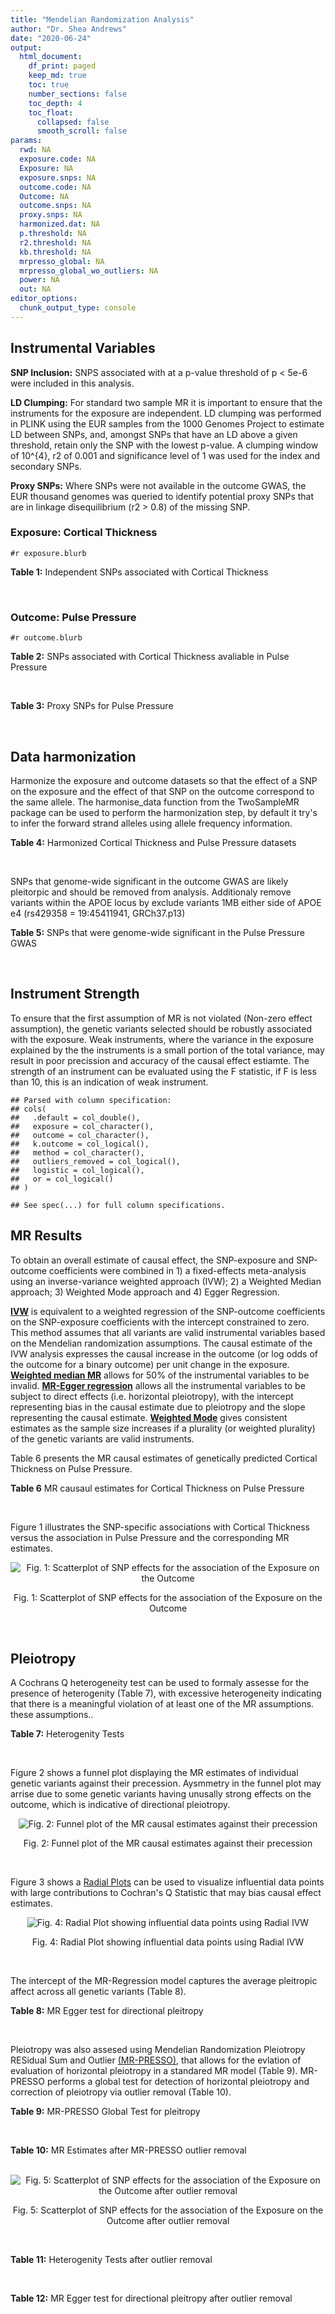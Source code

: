 ```yaml
---
title: "Mendelian Randomization Analysis"
author: "Dr. Shea Andrews"
date: "2020-06-24"
output:
  html_document:
    df_print: paged
    keep_md: true
    toc: true
    number_sections: false
    toc_depth: 4
    toc_float:
      collapsed: false
      smooth_scroll: false
params:
  rwd: NA
  exposure.code: NA
  Exposure: NA
  exposure.snps: NA
  outcome.code: NA
  Outcome: NA
  outcome.snps: NA
  proxy.snps: NA
  harmonized.dat: NA
  p.threshold: NA
  r2.threshold: NA
  kb.threshold: NA
  mrpresso_global: NA
  mrpresso_global_wo_outliers: NA
  power: NA
  out: NA
editor_options:
  chunk_output_type: console
---
```







## Instrumental Variables
**SNP Inclusion:** SNPS associated with at a p-value threshold of p < 5e-6 were included in this analysis.
<br>

**LD Clumping:** For standard two sample MR it is important to ensure that the instruments for the exposure are independent. LD clumping was performed in PLINK using the EUR samples from the 1000 Genomes Project to estimate LD between SNPs, and, amongst SNPs that have an LD above a given threshold, retain only the SNP with the lowest p-value. A clumping window of 10^{4}, r2 of 0.001 and significance level of 1 was used for the index and secondary SNPs.
<br>

**Proxy SNPs:** Where SNPs were not available in the outcome GWAS, the EUR thousand genomes was queried to identify potential proxy SNPs that are in linkage disequilibrium (r2 > 0.8) of the missing SNP.
<br>

### Exposure: Cortical Thickness
`#r exposure.blurb`
<br>

**Table 1:** Independent SNPs associated with Cortical Thickness
<div data-pagedtable="false">
  <script data-pagedtable-source type="application/json">
{"columns":[{"label":["SNP"],"name":[1],"type":["chr"],"align":["left"]},{"label":["CHROM"],"name":[2],"type":["dbl"],"align":["right"]},{"label":["POS"],"name":[3],"type":["dbl"],"align":["right"]},{"label":["REF"],"name":[4],"type":["chr"],"align":["left"]},{"label":["ALT"],"name":[5],"type":["chr"],"align":["left"]},{"label":["AF"],"name":[6],"type":["dbl"],"align":["right"]},{"label":["BETA"],"name":[7],"type":["dbl"],"align":["right"]},{"label":["SE"],"name":[8],"type":["dbl"],"align":["right"]},{"label":["Z"],"name":[9],"type":["dbl"],"align":["right"]},{"label":["P"],"name":[10],"type":["dbl"],"align":["right"]},{"label":["N"],"name":[11],"type":["dbl"],"align":["right"]},{"label":["TRAIT"],"name":[12],"type":["chr"],"align":["left"]}],"data":[{"1":"rs1180331","2":"1","3":"40012184","4":"G","5":"A","6":"0.4610","7":"0.0039","8":"0.0008","9":"4.875000","10":"5.299e-07","11":"32872","12":"Cortical_Thickness"},{"1":"rs556204","2":"1","3":"57595583","4":"G","5":"C","6":"0.1594","7":"-0.0050","8":"0.0010","9":"-5.000000","10":"1.417e-06","11":"32441","12":"Cortical_Thickness"},{"1":"rs2002058","2":"1","3":"58561329","4":"C","5":"T","6":"0.1892","7":"0.0046","8":"0.0010","9":"4.600000","10":"1.289e-06","11":"33089","12":"Cortical_Thickness"},{"1":"rs7549825","2":"1","3":"98554409","4":"A","5":"G","6":"0.3084","7":"0.0040","8":"0.0008","9":"5.000000","10":"2.503e-06","11":"32872","12":"Cortical_Thickness"},{"1":"rs7531555","2":"1","3":"196929310","4":"C","5":"T","6":"0.2386","7":"0.0047","8":"0.0009","9":"5.222222","10":"7.662e-08","11":"32639","12":"Cortical_Thickness"},{"1":"rs6738528","2":"2","3":"27149258","4":"T","5":"A","6":"0.3984","7":"0.0045","8":"0.0008","9":"5.625000","10":"7.324e-09","11":"32872","12":"Cortical_Thickness"},{"1":"rs3770776","2":"2","3":"37150793","4":"A","5":"G","6":"0.4299","7":"0.0039","8":"0.0008","9":"4.875000","10":"3.170e-07","11":"32872","12":"Cortical_Thickness"},{"1":"rs11692435","2":"2","3":"98275354","4":"G","5":"A","6":"0.0910","7":"-0.0091","8":"0.0015","9":"-6.066667","10":"3.179e-10","11":"29128","12":"Cortical_Thickness"},{"1":"rs533577","2":"3","3":"39489651","4":"C","5":"T","6":"0.4935","7":"-0.0050","8":"0.0008","9":"-6.250000","10":"8.426e-11","11":"32872","12":"Cortical_Thickness"},{"1":"rs11708974","2":"3","3":"64395184","4":"C","5":"T","6":"0.4778","7":"0.0035","8":"0.0008","9":"4.375000","10":"4.070e-06","11":"32872","12":"Cortical_Thickness"},{"1":"rs2636563","2":"3","3":"183939044","4":"G","5":"C","6":"0.2416","7":"0.0044","8":"0.0009","9":"4.888889","10":"2.299e-06","11":"31046","12":"Cortical_Thickness"},{"1":"rs10016059","2":"4","3":"2405007","4":"T","5":"C","6":"0.3379","7":"0.0038","8":"0.0008","9":"4.750000","10":"4.994e-06","11":"32441","12":"Cortical_Thickness"},{"1":"rs7657284","2":"4","3":"39688694","4":"A","5":"C","6":"0.2465","7":"0.0044","8":"0.0009","9":"4.888890","10":"2.680e-07","11":"32872","12":"Cortical_Thickness"},{"1":"rs7683042","2":"4","3":"46999235","4":"A","5":"G","6":"0.4028","7":"-0.0036","8":"0.0008","9":"-4.500000","10":"3.852e-06","11":"32872","12":"Cortical_Thickness"},{"1":"rs13107325","2":"4","3":"103188709","4":"C","5":"T","6":"0.0707","7":"-0.0076","8":"0.0015","9":"-5.066667","10":"5.054e-07","11":"32872","12":"Cortical_Thickness"},{"1":"rs35021943","2":"4","3":"121643239","4":"A","5":"C","6":"0.2422","7":"0.0051","8":"0.0009","9":"5.666670","10":"2.979e-09","11":"32872","12":"Cortical_Thickness"},{"1":"rs40565","2":"5","3":"55828636","4":"C","5":"T","6":"0.8108","7":"0.0048","8":"0.0010","9":"4.800000","10":"5.911e-07","11":"32249","12":"Cortical_Thickness"},{"1":"rs2744449","2":"6","3":"52951185","4":"G","5":"C","6":"0.9107","7":"0.0059","8":"0.0013","9":"4.538462","10":"4.452e-06","11":"33281","12":"Cortical_Thickness"},{"1":"rs194833","2":"7","3":"103761274","4":"G","5":"T","6":"0.4771","7":"-0.0035","8":"0.0008","9":"-4.375000","10":"3.614e-06","11":"32486","12":"Cortical_Thickness"},{"1":"rs6961970","2":"7","3":"113901132","4":"C","5":"A","6":"0.2334","7":"0.0041","8":"0.0009","9":"4.555556","10":"2.411e-06","11":"32872","12":"Cortical_Thickness"},{"1":"rs724265","2":"8","3":"8219182","4":"G","5":"A","6":"0.6272","7":"0.0041","8":"0.0008","9":"5.125000","10":"1.012e-07","11":"32872","12":"Cortical_Thickness"},{"1":"rs3200031","2":"8","3":"26227484","4":"C","5":"T","6":"0.0773","7":"0.0071","8":"0.0014","9":"5.071429","10":"5.526e-07","11":"32872","12":"Cortical_Thickness"},{"1":"rs7824177","2":"8","3":"110585288","4":"A","5":"G","6":"0.1616","7":"-0.0059","8":"0.0010","9":"-5.900000","10":"8.922e-09","11":"32872","12":"Cortical_Thickness"},{"1":"rs12543282","2":"8","3":"144627241","4":"C","5":"T","6":"0.2395","7":"0.0043","8":"0.0009","9":"4.777778","10":"4.087e-06","11":"32764","12":"Cortical_Thickness"},{"1":"rs35025323","2":"10","3":"97089991","4":"T","5":"C","6":"0.1210","7":"-0.0054","8":"0.0011","9":"-4.909090","10":"1.762e-06","11":"32872","12":"Cortical_Thickness"},{"1":"rs4296031","2":"11","3":"42540012","4":"G","5":"A","6":"0.8037","7":"-0.0044","8":"0.0010","9":"-4.400000","10":"3.779e-06","11":"32486","12":"Cortical_Thickness"},{"1":"rs7957460","2":"12","3":"32945835","4":"G","5":"A","6":"0.6732","7":"-0.0037","8":"0.0008","9":"-4.625000","10":"2.960e-06","11":"32512","12":"Cortical_Thickness"},{"1":"rs12815451","2":"12","3":"51738706","4":"T","5":"C","6":"0.1519","7":"0.0070","8":"0.0015","9":"4.666670","10":"3.201e-06","11":"20004","12":"Cortical_Thickness"},{"1":"rs1558801","2":"12","3":"109036359","4":"A","5":"C","6":"0.3852","7":"-0.0041","8":"0.0009","9":"-4.555560","10":"2.204e-06","11":"30860","12":"Cortical_Thickness"},{"1":"rs4772440","2":"13","3":"102712476","4":"C","5":"T","6":"0.4224","7":"-0.0036","8":"0.0008","9":"-4.500000","10":"3.102e-06","11":"32872","12":"Cortical_Thickness"},{"1":"rs1742401","2":"16","3":"1971601","4":"G","5":"A","6":"0.3809","7":"-0.0038","8":"0.0008","9":"-4.750000","10":"7.050e-07","11":"32764","12":"Cortical_Thickness"},{"1":"rs734957","2":"17","3":"2612584","4":"G","5":"A","6":"0.2235","7":"0.0066","8":"0.0012","9":"5.500000","10":"6.126e-08","11":"22106","12":"Cortical_Thickness"},{"1":"rs11656696","2":"17","3":"10033679","4":"C","5":"A","6":"0.4288","7":"0.0040","8":"0.0008","9":"5.000000","10":"2.117e-07","11":"32512","12":"Cortical_Thickness"},{"1":"rs7215205","2":"17","3":"29818258","4":"T","5":"C","6":"0.6326","7":"-0.0036","8":"0.0008","9":"-4.500000","10":"3.115e-06","11":"32680","12":"Cortical_Thickness"},{"1":"rs2316766","2":"17","3":"43919068","4":"G","5":"T","6":"0.2098","7":"0.0069","8":"0.0011","9":"6.272727","10":"2.903e-10","11":"26063","12":"Cortical_Thickness"},{"1":"rs117826338","2":"19","3":"5904353","4":"C","5":"T","6":"0.1353","7":"0.0062","8":"0.0012","9":"5.166667","10":"9.902e-08","11":"30012","12":"Cortical_Thickness"},{"1":"rs3816046","2":"19","3":"46118127","4":"C","5":"T","6":"0.3206","7":"-0.0041","8":"0.0008","9":"-5.125000","10":"8.464e-07","11":"30344","12":"Cortical_Thickness"},{"1":"rs5994871","2":"22","3":"22091244","4":"C","5":"T","6":"0.7171","7":"0.0042","8":"0.0009","9":"4.666667","10":"8.821e-07","11":"32872","12":"Cortical_Thickness"},{"1":"rs5756894","2":"22","3":"38450136","4":"C","5":"A","6":"0.6043","7":"0.0035","8":"0.0008","9":"4.375000","10":"4.741e-06","11":"32872","12":"Cortical_Thickness"}],"options":{"columns":{"min":{},"max":[10]},"rows":{"min":[10],"max":[10]},"pages":{}}}
  </script>
</div>
<br>

### Outcome: Pulse Pressure
`#r outcome.blurb`
<br>

**Table 2:** SNPs associated with Cortical Thickness avaliable in Pulse Pressure
<div data-pagedtable="false">
  <script data-pagedtable-source type="application/json">
{"columns":[{"label":["SNP"],"name":[1],"type":["chr"],"align":["left"]},{"label":["CHROM"],"name":[2],"type":["dbl"],"align":["right"]},{"label":["POS"],"name":[3],"type":["dbl"],"align":["right"]},{"label":["REF"],"name":[4],"type":["chr"],"align":["left"]},{"label":["ALT"],"name":[5],"type":["chr"],"align":["left"]},{"label":["AF"],"name":[6],"type":["dbl"],"align":["right"]},{"label":["BETA"],"name":[7],"type":["dbl"],"align":["right"]},{"label":["SE"],"name":[8],"type":["dbl"],"align":["right"]},{"label":["Z"],"name":[9],"type":["dbl"],"align":["right"]},{"label":["P"],"name":[10],"type":["dbl"],"align":["right"]},{"label":["N"],"name":[11],"type":["dbl"],"align":["right"]},{"label":["TRAIT"],"name":[12],"type":["chr"],"align":["left"]}],"data":[{"1":"rs1180331","2":"1","3":"40012184","4":"G","5":"A","6":"0.4579","7":"-0.0540","8":"0.0206","9":"-2.62135922","10":"8.639e-03","11":"738170","12":"Pulse_Pressure"},{"1":"rs556204","2":"1","3":"57595583","4":"G","5":"C","6":"0.1585","7":"0.0185","8":"0.0285","9":"0.64912281","10":"5.148e-01","11":"734292","12":"Pulse_Pressure"},{"1":"rs2002058","2":"1","3":"58561329","4":"C","5":"T","6":"0.1901","7":"-0.0132","8":"0.0262","9":"-0.50381679","10":"6.144e-01","11":"738169","12":"Pulse_Pressure"},{"1":"rs7549825","2":"1","3":"98554409","4":"A","5":"G","6":"0.3059","7":"0.0255","8":"0.0224","9":"1.13839000","10":"2.542e-01","11":"737164","12":"Pulse_Pressure"},{"1":"rs7531555","2":"1","3":"196929310","4":"C","5":"T","6":"0.2354","7":"0.1034","8":"0.0242","9":"4.27272727","10":"1.884e-05","11":"738169","12":"Pulse_Pressure"},{"1":"rs6738528","2":"2","3":"27149258","4":"T","5":"A","6":"0.3920","7":"-0.0204","8":"0.0209","9":"-0.97607656","10":"3.293e-01","11":"738169","12":"Pulse_Pressure"},{"1":"rs3770776","2":"2","3":"37150793","4":"A","5":"G","6":"0.4253","7":"0.0102","8":"0.0208","9":"0.49038500","10":"6.243e-01","11":"738170","12":"Pulse_Pressure"},{"1":"rs11692435","2":"2","3":"98275354","4":"G","5":"A","6":"0.0967","7":"-0.0144","8":"0.0373","9":"-0.38605898","10":"6.997e-01","11":"729384","12":"Pulse_Pressure"},{"1":"rs533577","2":"3","3":"39489651","4":"C","5":"T","6":"0.4959","7":"-0.0072","8":"0.0205","9":"-0.35121951","10":"7.243e-01","11":"729908","12":"Pulse_Pressure"},{"1":"rs11708974","2":"3","3":"64395184","4":"C","5":"T","6":"0.4721","7":"-0.0210","8":"0.0216","9":"-0.97222222","10":"3.310e-01","11":"727331","12":"Pulse_Pressure"},{"1":"rs2636563","2":"3","3":"183939044","4":"G","5":"C","6":"0.2398","7":"0.0652","8":"0.0241","9":"2.70539419","10":"6.782e-03","11":"738169","12":"Pulse_Pressure"},{"1":"rs10016059","2":"4","3":"2405007","4":"T","5":"C","6":"0.3411","7":"-0.0483","8":"0.0220","9":"-2.19545000","10":"2.802e-02","11":"737056","12":"Pulse_Pressure"},{"1":"rs7657284","2":"4","3":"39688694","4":"A","5":"C","6":"0.2522","7":"0.0006","8":"0.0237","9":"0.02531650","10":"9.803e-01","11":"735151","12":"Pulse_Pressure"},{"1":"rs7683042","2":"4","3":"46999235","4":"A","5":"G","6":"0.4015","7":"-0.0160","8":"0.0211","9":"-0.75829400","10":"4.487e-01","11":"729908","12":"Pulse_Pressure"},{"1":"rs13107325","2":"4","3":"103188709","4":"C","5":"T","6":"0.0740","7":"-0.2527","8":"0.0401","9":"-6.30174564","10":"2.914e-10","11":"735152","12":"Pulse_Pressure"},{"1":"rs35021943","2":"4","3":"121643239","4":"A","5":"C","6":"0.2477","7":"0.0269","8":"0.0239","9":"1.12552000","10":"2.610e-01","11":"735152","12":"Pulse_Pressure"},{"1":"rs40565","2":"5","3":"55828636","4":"C","5":"T","6":"0.8149","7":"0.0973","8":"0.0265","9":"3.67169811","10":"2.401e-04","11":"737055","12":"Pulse_Pressure"},{"1":"rs2744449","2":"6","3":"52951185","4":"G","5":"C","6":"0.9054","7":"-0.0720","8":"0.0351","9":"-2.05128205","10":"4.002e-02","11":"738167","12":"Pulse_Pressure"},{"1":"rs194833","2":"NA","3":"NA","4":"NA","5":"NA","6":"NA","7":"NA","8":"NA","9":"NA","10":"NA","11":"NA","12":"NA"},{"1":"rs6961970","2":"7","3":"113901132","4":"C","5":"A","6":"0.2389","7":"-0.0019","8":"0.0241","9":"-0.07883817","10":"9.366e-01","11":"737055","12":"Pulse_Pressure"},{"1":"rs724265","2":"8","3":"8219182","4":"G","5":"A","6":"0.6284","7":"0.1036","8":"0.0214","9":"4.84112150","10":"1.271e-06","11":"737165","12":"Pulse_Pressure"},{"1":"rs3200031","2":"8","3":"26227484","4":"C","5":"T","6":"0.0760","7":"0.0070","8":"0.0390","9":"0.17948718","10":"8.567e-01","11":"738167","12":"Pulse_Pressure"},{"1":"rs7824177","2":"8","3":"110585288","4":"A","5":"G","6":"0.1595","7":"-0.0746","8":"0.0282","9":"-2.64539000","10":"8.126e-03","11":"729908","12":"Pulse_Pressure"},{"1":"rs12543282","2":"8","3":"144627241","4":"C","5":"T","6":"0.2359","7":"-0.0307","8":"0.0245","9":"-1.25306122","10":"2.112e-01","11":"735050","12":"Pulse_Pressure"},{"1":"rs35025323","2":"10","3":"97089991","4":"T","5":"C","6":"0.1202","7":"-0.0110","8":"0.0316","9":"-0.34810100","10":"7.292e-01","11":"738167","12":"Pulse_Pressure"},{"1":"rs4296031","2":"NA","3":"NA","4":"NA","5":"NA","6":"NA","7":"NA","8":"NA","9":"NA","10":"NA","11":"NA","12":"NA"},{"1":"rs7957460","2":"12","3":"32945835","4":"G","5":"A","6":"0.6751","7":"0.0127","8":"0.0220","9":"0.57727273","10":"5.629e-01","11":"728838","12":"Pulse_Pressure"},{"1":"rs12815451","2":"NA","3":"NA","4":"NA","5":"NA","6":"NA","7":"NA","8":"NA","9":"NA","10":"NA","11":"NA","12":"NA"},{"1":"rs1558801","2":"12","3":"109036359","4":"A","5":"C","6":"0.3817","7":"-0.0300","8":"0.0220","9":"-1.36364000","10":"1.724e-01","11":"743700","12":"Pulse_Pressure"},{"1":"rs4772440","2":"13","3":"102712476","4":"C","5":"T","6":"0.4201","7":"0.0014","8":"0.0209","9":"0.06698565","10":"9.456e-01","11":"744815","12":"Pulse_Pressure"},{"1":"rs1742401","2":"16","3":"1971601","4":"G","5":"A","6":"0.3826","7":"0.0689","8":"0.0213","9":"3.23474178","10":"1.186e-03","11":"742703","12":"Pulse_Pressure"},{"1":"rs734957","2":"17","3":"2612584","4":"G","5":"A","6":"0.2254","7":"0.0274","8":"0.0272","9":"1.00735294","10":"3.145e-01","11":"742197","12":"Pulse_Pressure"},{"1":"rs11656696","2":"17","3":"10033679","4":"C","5":"A","6":"0.4293","7":"0.0090","8":"0.0211","9":"0.42654028","10":"6.692e-01","11":"744813","12":"Pulse_Pressure"},{"1":"rs7215205","2":"17","3":"29818258","4":"T","5":"C","6":"0.6351","7":"0.0165","8":"0.0216","9":"0.76388900","10":"4.433e-01","11":"744706","12":"Pulse_Pressure"},{"1":"rs2316766","2":"NA","3":"NA","4":"NA","5":"NA","6":"NA","7":"NA","8":"NA","9":"NA","10":"NA","11":"NA","12":"NA"},{"1":"rs117826338","2":"19","3":"5904353","4":"C","5":"T","6":"0.1353","7":"0.0047","8":"0.0311","9":"0.15112540","10":"8.806e-01","11":"724207","12":"Pulse_Pressure"},{"1":"rs3816046","2":"19","3":"46118127","4":"C","5":"T","6":"0.3237","7":"0.0277","8":"0.0225","9":"1.23111111","10":"2.177e-01","11":"728938","12":"Pulse_Pressure"},{"1":"rs5994871","2":"22","3":"22091244","4":"C","5":"T","6":"0.7140","7":"-0.0393","8":"0.0232","9":"-1.69396552","10":"9.026e-02","11":"744813","12":"Pulse_Pressure"},{"1":"rs5756894","2":"22","3":"38450136","4":"C","5":"A","6":"0.6029","7":"-0.0122","8":"0.0210","9":"-0.58095238","10":"5.604e-01","11":"745820","12":"Pulse_Pressure"}],"options":{"columns":{"min":{},"max":[10]},"rows":{"min":[10],"max":[10]},"pages":{}}}
  </script>
</div>
<br>

**Table 3:** Proxy SNPs for Pulse Pressure
<div data-pagedtable="false">
  <script data-pagedtable-source type="application/json">
{"columns":[{"label":["target_snp"],"name":[1],"type":["chr"],"align":["left"]},{"label":["proxy_snp"],"name":[2],"type":["chr"],"align":["left"]},{"label":["ld.r2"],"name":[3],"type":["dbl"],"align":["right"]},{"label":["Dprime"],"name":[4],"type":["dbl"],"align":["right"]},{"label":["PHASE"],"name":[5],"type":["chr"],"align":["left"]},{"label":["X12"],"name":[6],"type":["lgl"],"align":["right"]},{"label":["CHROM"],"name":[7],"type":["dbl"],"align":["right"]},{"label":["POS"],"name":[8],"type":["dbl"],"align":["right"]},{"label":["REF.proxy"],"name":[9],"type":["chr"],"align":["left"]},{"label":["ALT.proxy"],"name":[10],"type":["chr"],"align":["left"]},{"label":["AF"],"name":[11],"type":["dbl"],"align":["right"]},{"label":["BETA"],"name":[12],"type":["dbl"],"align":["right"]},{"label":["SE"],"name":[13],"type":["dbl"],"align":["right"]},{"label":["Z"],"name":[14],"type":["dbl"],"align":["right"]},{"label":["P"],"name":[15],"type":["dbl"],"align":["right"]},{"label":["N"],"name":[16],"type":["dbl"],"align":["right"]},{"label":["TRAIT"],"name":[17],"type":["chr"],"align":["left"]},{"label":["ref"],"name":[18],"type":["chr"],"align":["left"]},{"label":["ref.proxy"],"name":[19],"type":["chr"],"align":["left"]},{"label":["alt"],"name":[20],"type":["chr"],"align":["left"]},{"label":["alt.proxy"],"name":[21],"type":["chr"],"align":["left"]},{"label":["ALT"],"name":[22],"type":["chr"],"align":["left"]},{"label":["REF"],"name":[23],"type":["chr"],"align":["left"]},{"label":["proxy.outcome"],"name":[24],"type":["lgl"],"align":["right"]}],"data":[{"1":"rs194833","2":"rs194834","3":"0.996031","4":"1","5":"GG/TA","6":"NA","7":"7","8":"103762313","9":"G","10":"A","11":"0.4684","12":"-0.0489","13":"0.0206","14":"-2.37378641","15":"1.730e-02","16":"729908","17":"Pulse_Pressure","18":"G","19":"G","20":"T","21":"A","22":"T","23":"G","24":"TRUE"},{"1":"rs4296031","2":"rs1809327","3":"1.000000","4":"1","5":"GG/AA","6":"NA","7":"11","8":"42536345","9":"G","10":"A","11":"0.8116","12":"-0.0017","13":"0.0263","14":"-0.06463878","15":"9.471e-01","16":"738170","17":"Pulse_Pressure","18":"G","19":"G","20":"A","21":"A","22":"A","23":"G","24":"TRUE"},{"1":"rs12815451","2":"rs7315646","3":"0.863025","4":"1","5":"CA/TT","6":"NA","7":"12","8":"51741617","9":"T","10":"A","11":"0.1451","12":"0.0647","13":"0.0317","14":"2.04100946","15":"4.125e-02","16":"744813","17":"Pulse_Pressure","18":"C","19":"A","20":"T","21":"T","22":"C","23":"T","24":"TRUE"},{"1":"rs2316766","2":"rs2106785","3":"0.994535","4":"1","5":"TT/GC","6":"NA","7":"17","8":"43919105","9":"C","10":"T","11":"0.2195","12":"-0.1239","13":"0.0261","14":"-4.74712644","15":"2.077e-06","16":"707437","17":"Pulse_Pressure","18":"T","19":"T","20":"G","21":"C","22":"T","23":"G","24":"TRUE"}],"options":{"columns":{"min":{},"max":[10]},"rows":{"min":[10],"max":[10]},"pages":{}}}
  </script>
</div>
<br>

## Data harmonization
Harmonize the exposure and outcome datasets so that the effect of a SNP on the exposure and the effect of that SNP on the outcome correspond to the same allele. The harmonise_data function from the TwoSampleMR package can be used to perform the harmonization step, by default it try's to infer the forward strand alleles using allele frequency information.
<br>

**Table 4:** Harmonized Cortical Thickness and Pulse Pressure datasets
<div data-pagedtable="false">
  <script data-pagedtable-source type="application/json">
{"columns":[{"label":["SNP"],"name":[1],"type":["chr"],"align":["left"]},{"label":["effect_allele.exposure"],"name":[2],"type":["chr"],"align":["left"]},{"label":["other_allele.exposure"],"name":[3],"type":["chr"],"align":["left"]},{"label":["effect_allele.outcome"],"name":[4],"type":["chr"],"align":["left"]},{"label":["other_allele.outcome"],"name":[5],"type":["chr"],"align":["left"]},{"label":["beta.exposure"],"name":[6],"type":["dbl"],"align":["right"]},{"label":["beta.outcome"],"name":[7],"type":["dbl"],"align":["right"]},{"label":["eaf.exposure"],"name":[8],"type":["dbl"],"align":["right"]},{"label":["eaf.outcome"],"name":[9],"type":["dbl"],"align":["right"]},{"label":["remove"],"name":[10],"type":["lgl"],"align":["right"]},{"label":["palindromic"],"name":[11],"type":["lgl"],"align":["right"]},{"label":["ambiguous"],"name":[12],"type":["lgl"],"align":["right"]},{"label":["id.outcome"],"name":[13],"type":["chr"],"align":["left"]},{"label":["chr.outcome"],"name":[14],"type":["dbl"],"align":["right"]},{"label":["pos.outcome"],"name":[15],"type":["dbl"],"align":["right"]},{"label":["se.outcome"],"name":[16],"type":["dbl"],"align":["right"]},{"label":["z.outcome"],"name":[17],"type":["dbl"],"align":["right"]},{"label":["pval.outcome"],"name":[18],"type":["dbl"],"align":["right"]},{"label":["samplesize.outcome"],"name":[19],"type":["dbl"],"align":["right"]},{"label":["outcome"],"name":[20],"type":["chr"],"align":["left"]},{"label":["mr_keep.outcome"],"name":[21],"type":["lgl"],"align":["right"]},{"label":["pval_origin.outcome"],"name":[22],"type":["chr"],"align":["left"]},{"label":["proxy.outcome"],"name":[23],"type":["lgl"],"align":["right"]},{"label":["target_snp.outcome"],"name":[24],"type":["chr"],"align":["left"]},{"label":["proxy_snp.outcome"],"name":[25],"type":["chr"],"align":["left"]},{"label":["target_a1.outcome"],"name":[26],"type":["chr"],"align":["left"]},{"label":["target_a2.outcome"],"name":[27],"type":["chr"],"align":["left"]},{"label":["proxy_a1.outcome"],"name":[28],"type":["chr"],"align":["left"]},{"label":["proxy_a2.outcome"],"name":[29],"type":["chr"],"align":["left"]},{"label":["chr.exposure"],"name":[30],"type":["dbl"],"align":["right"]},{"label":["pos.exposure"],"name":[31],"type":["dbl"],"align":["right"]},{"label":["se.exposure"],"name":[32],"type":["dbl"],"align":["right"]},{"label":["z.exposure"],"name":[33],"type":["dbl"],"align":["right"]},{"label":["pval.exposure"],"name":[34],"type":["dbl"],"align":["right"]},{"label":["samplesize.exposure"],"name":[35],"type":["dbl"],"align":["right"]},{"label":["exposure"],"name":[36],"type":["chr"],"align":["left"]},{"label":["mr_keep.exposure"],"name":[37],"type":["lgl"],"align":["right"]},{"label":["pval_origin.exposure"],"name":[38],"type":["chr"],"align":["left"]},{"label":["id.exposure"],"name":[39],"type":["chr"],"align":["left"]},{"label":["action"],"name":[40],"type":["dbl"],"align":["right"]},{"label":["mr_keep"],"name":[41],"type":["lgl"],"align":["right"]},{"label":["pleitropy_keep"],"name":[42],"type":["lgl"],"align":["right"]},{"label":["pt"],"name":[43],"type":["dbl"],"align":["right"]},{"label":["mrpresso_RSSobs"],"name":[44],"type":["dbl"],"align":["right"]},{"label":["mrpresso_pval"],"name":[45],"type":["chr"],"align":["left"]},{"label":["mrpresso_keep"],"name":[46],"type":["lgl"],"align":["right"]}],"data":[{"1":"rs10016059","2":"C","3":"T","4":"C","5":"T","6":"0.0038","7":"-0.0483","8":"0.3379","9":"0.3411","10":"FALSE","11":"FALSE","12":"FALSE","13":"3XgKDh","14":"4","15":"2405007","16":"0.0220","17":"-2.19545000","18":"2.802e-02","19":"737056","20":"Evangelou2018pp","21":"TRUE","22":"reported","23":"NA","24":"NA","25":"NA","26":"NA","27":"NA","28":"NA","29":"NA","30":"4","31":"2405007","32":"0.0008","33":"4.750000","34":"4.994e-06","35":"32441","36":"Grasby2020thickness","37":"TRUE","38":"reported","39":"2OeVIy","40":"2","41":"TRUE","42":"TRUE","43":"5e-06","44":"2.849823e-03","45":"0.5624","46":"TRUE"},{"1":"rs11656696","2":"A","3":"C","4":"A","5":"C","6":"0.0040","7":"0.0090","8":"0.4288","9":"0.4293","10":"FALSE","11":"FALSE","12":"FALSE","13":"3XgKDh","14":"17","15":"10033679","16":"0.0211","17":"0.42654028","18":"6.692e-01","19":"744813","20":"Evangelou2018pp","21":"TRUE","22":"reported","23":"NA","24":"NA","25":"NA","26":"NA","27":"NA","28":"NA","29":"NA","30":"17","31":"10033679","32":"0.0008","33":"5.000000","34":"2.117e-07","35":"32512","36":"Grasby2020thickness","37":"TRUE","38":"reported","39":"2OeVIy","40":"2","41":"TRUE","42":"TRUE","43":"5e-06","44":"2.521588e-05","45":"1","46":"TRUE"},{"1":"rs11692435","2":"A","3":"G","4":"A","5":"G","6":"-0.0091","7":"-0.0144","8":"0.0910","9":"0.0967","10":"FALSE","11":"FALSE","12":"FALSE","13":"3XgKDh","14":"2","15":"98275354","16":"0.0373","17":"-0.38605898","18":"6.997e-01","19":"729384","20":"Evangelou2018pp","21":"TRUE","22":"reported","23":"NA","24":"NA","25":"NA","26":"NA","27":"NA","28":"NA","29":"NA","30":"2","31":"98275354","32":"0.0015","33":"-6.066667","34":"3.179e-10","35":"29128","36":"Grasby2020thickness","37":"TRUE","38":"reported","39":"2OeVIy","40":"2","41":"TRUE","42":"TRUE","43":"5e-06","44":"2.785434e-05","45":"1","46":"TRUE"},{"1":"rs11708974","2":"T","3":"C","4":"T","5":"C","6":"0.0035","7":"-0.0210","8":"0.4778","9":"0.4721","10":"FALSE","11":"FALSE","12":"FALSE","13":"3XgKDh","14":"3","15":"64395184","16":"0.0216","17":"-0.97222222","18":"3.310e-01","19":"727331","20":"Evangelou2018pp","21":"TRUE","22":"reported","23":"NA","24":"NA","25":"NA","26":"NA","27":"NA","28":"NA","29":"NA","30":"3","31":"64395184","32":"0.0008","33":"4.375000","34":"4.070e-06","35":"32872","36":"Grasby2020thickness","37":"TRUE","38":"reported","39":"2OeVIy","40":"2","41":"TRUE","42":"TRUE","43":"5e-06","44":"6.292473e-04","45":"1","46":"TRUE"},{"1":"rs117826338","2":"T","3":"C","4":"T","5":"C","6":"0.0062","7":"0.0047","8":"0.1353","9":"0.1353","10":"FALSE","11":"FALSE","12":"FALSE","13":"3XgKDh","14":"19","15":"5904353","16":"0.0311","17":"0.15112540","18":"8.806e-01","19":"724207","20":"Evangelou2018pp","21":"TRUE","22":"reported","23":"NA","24":"NA","25":"NA","26":"NA","27":"NA","28":"NA","29":"NA","30":"19","31":"5904353","32":"0.0012","33":"5.166667","34":"9.902e-08","35":"30012","36":"Grasby2020thickness","37":"TRUE","38":"reported","39":"2OeVIy","40":"2","41":"TRUE","42":"TRUE","43":"5e-06","44":"2.972381e-06","45":"1","46":"TRUE"},{"1":"rs1180331","2":"A","3":"G","4":"A","5":"G","6":"0.0039","7":"-0.0540","8":"0.4610","9":"0.4579","10":"FALSE","11":"FALSE","12":"FALSE","13":"3XgKDh","14":"1","15":"40012184","16":"0.0206","17":"-2.62135922","18":"8.639e-03","19":"738170","20":"Evangelou2018pp","21":"TRUE","22":"reported","23":"NA","24":"NA","25":"NA","26":"NA","27":"NA","28":"NA","29":"NA","30":"1","31":"40012184","32":"0.0008","33":"4.875000","34":"5.299e-07","35":"32872","36":"Grasby2020thickness","37":"TRUE","38":"reported","39":"2OeVIy","40":"2","41":"TRUE","42":"TRUE","43":"5e-06","44":"3.550732e-03","45":"0.1924","46":"TRUE"},{"1":"rs12543282","2":"T","3":"C","4":"T","5":"C","6":"0.0043","7":"-0.0307","8":"0.2395","9":"0.2359","10":"FALSE","11":"FALSE","12":"FALSE","13":"3XgKDh","14":"8","15":"144627241","16":"0.0245","17":"-1.25306122","18":"2.112e-01","19":"735050","20":"Evangelou2018pp","21":"TRUE","22":"reported","23":"NA","24":"NA","25":"NA","26":"NA","27":"NA","28":"NA","29":"NA","30":"8","31":"144627241","32":"0.0009","33":"4.777778","34":"4.087e-06","35":"32764","36":"Grasby2020thickness","37":"TRUE","38":"reported","39":"2OeVIy","40":"2","41":"TRUE","42":"TRUE","43":"5e-06","44":"1.291589e-03","45":"1","46":"TRUE"},{"1":"rs12815451","2":"C","3":"T","4":"C","5":"T","6":"0.0070","7":"0.0647","8":"0.1519","9":"0.1451","10":"FALSE","11":"FALSE","12":"FALSE","13":"3XgKDh","14":"12","15":"51741617","16":"0.0317","17":"2.04100946","18":"4.125e-02","19":"744813","20":"Evangelou2018pp","21":"TRUE","22":"reported","23":"TRUE","24":"rs12815451","25":"rs7315646","26":"C","27":"T","28":"A","29":"T","30":"12","31":"51738706","32":"0.0015","33":"4.666670","34":"3.201e-06","35":"20004","36":"Grasby2020thickness","37":"TRUE","38":"reported","39":"2OeVIy","40":"2","41":"TRUE","42":"TRUE","43":"5e-06","44":"3.558683e-03","45":"1","46":"TRUE"},{"1":"rs13107325","2":"T","3":"C","4":"T","5":"C","6":"-0.0076","7":"-0.2527","8":"0.0707","9":"0.0740","10":"FALSE","11":"FALSE","12":"FALSE","13":"3XgKDh","14":"4","15":"103188709","16":"0.0401","17":"-6.30174564","18":"2.914e-10","19":"735152","20":"Evangelou2018pp","21":"TRUE","22":"reported","23":"NA","24":"NA","25":"NA","26":"NA","27":"NA","28":"NA","29":"NA","30":"4","31":"103188709","32":"0.0015","33":"-5.066667","34":"5.054e-07","35":"32872","36":"Grasby2020thickness","37":"TRUE","38":"reported","39":"2OeVIy","40":"2","41":"TRUE","42":"FALSE","43":"5e-06","44":"NA","45":"NA","46":"NA"},{"1":"rs1558801","2":"C","3":"A","4":"C","5":"A","6":"-0.0041","7":"-0.0300","8":"0.3852","9":"0.3817","10":"FALSE","11":"FALSE","12":"FALSE","13":"3XgKDh","14":"12","15":"109036359","16":"0.0220","17":"-1.36364000","18":"1.724e-01","19":"743700","20":"Evangelou2018pp","21":"TRUE","22":"reported","23":"NA","24":"NA","25":"NA","26":"NA","27":"NA","28":"NA","29":"NA","30":"12","31":"109036359","32":"0.0009","33":"-4.555560","34":"2.204e-06","35":"30860","36":"Grasby2020thickness","37":"TRUE","38":"reported","39":"2OeVIy","40":"2","41":"TRUE","42":"TRUE","43":"5e-06","44":"7.003884e-04","45":"1","46":"TRUE"},{"1":"rs1742401","2":"A","3":"G","4":"A","5":"G","6":"-0.0038","7":"0.0689","8":"0.3809","9":"0.3826","10":"FALSE","11":"FALSE","12":"FALSE","13":"3XgKDh","14":"16","15":"1971601","16":"0.0213","17":"3.23474178","18":"1.186e-03","19":"742703","20":"Evangelou2018pp","21":"TRUE","22":"reported","23":"NA","24":"NA","25":"NA","26":"NA","27":"NA","28":"NA","29":"NA","30":"16","31":"1971601","32":"0.0008","33":"-4.750000","34":"7.050e-07","35":"32764","36":"Grasby2020thickness","37":"TRUE","38":"reported","39":"2OeVIy","40":"2","41":"TRUE","42":"TRUE","43":"5e-06","44":"5.559296e-03","45":"0.0148","46":"FALSE"},{"1":"rs194833","2":"T","3":"G","4":"T","5":"G","6":"-0.0035","7":"-0.0489","8":"0.4771","9":"0.4684","10":"FALSE","11":"FALSE","12":"FALSE","13":"3XgKDh","14":"7","15":"103762313","16":"0.0206","17":"-2.37378641","18":"1.730e-02","19":"729908","20":"Evangelou2018pp","21":"TRUE","22":"reported","23":"TRUE","24":"rs194833","25":"rs194834","26":"T","27":"G","28":"A","29":"G","30":"7","31":"103761274","32":"0.0008","33":"-4.375000","34":"3.614e-06","35":"32486","36":"Grasby2020thickness","37":"TRUE","38":"reported","39":"2OeVIy","40":"2","41":"TRUE","42":"TRUE","43":"5e-06","44":"2.142763e-03","45":"0.9694","46":"TRUE"},{"1":"rs2002058","2":"T","3":"C","4":"T","5":"C","6":"0.0046","7":"-0.0132","8":"0.1892","9":"0.1901","10":"FALSE","11":"FALSE","12":"FALSE","13":"3XgKDh","14":"1","15":"58561329","16":"0.0262","17":"-0.50381679","18":"6.144e-01","19":"738169","20":"Evangelou2018pp","21":"TRUE","22":"reported","23":"NA","24":"NA","25":"NA","26":"NA","27":"NA","28":"NA","29":"NA","30":"1","31":"58561329","32":"0.0010","33":"4.600000","34":"1.289e-06","35":"33089","36":"Grasby2020thickness","37":"TRUE","38":"reported","39":"2OeVIy","40":"2","41":"TRUE","42":"TRUE","43":"5e-06","44":"3.366036e-04","45":"1","46":"TRUE"},{"1":"rs2316766","2":"T","3":"G","4":"T","5":"G","6":"0.0069","7":"-0.1239","8":"0.2098","9":"0.2195","10":"FALSE","11":"FALSE","12":"FALSE","13":"3XgKDh","14":"17","15":"43919105","16":"0.0261","17":"-4.74712644","18":"2.077e-06","19":"707437","20":"Evangelou2018pp","21":"TRUE","22":"reported","23":"TRUE","24":"rs2316766","25":"rs2106785","26":"T","27":"G","28":"T","29":"C","30":"17","31":"43919068","32":"0.0011","33":"6.272727","34":"2.903e-10","35":"26063","36":"Grasby2020thickness","37":"TRUE","38":"reported","39":"2OeVIy","40":"2","41":"TRUE","42":"TRUE","43":"5e-06","44":"1.907990e-02","45":"<0.0074","46":"FALSE"},{"1":"rs2636563","2":"C","3":"G","4":"C","5":"G","6":"0.0044","7":"0.0652","8":"0.2416","9":"0.2398","10":"FALSE","11":"TRUE","12":"FALSE","13":"3XgKDh","14":"3","15":"183939044","16":"0.0241","17":"2.70539419","18":"6.782e-03","19":"738169","20":"Evangelou2018pp","21":"TRUE","22":"reported","23":"NA","24":"NA","25":"NA","26":"NA","27":"NA","28":"NA","29":"NA","30":"3","31":"183939044","32":"0.0009","33":"4.888889","34":"2.299e-06","35":"31046","36":"Grasby2020thickness","37":"TRUE","38":"reported","39":"2OeVIy","40":"2","41":"TRUE","42":"TRUE","43":"5e-06","44":"3.870077e-03","45":"0.3922","46":"TRUE"},{"1":"rs2744449","2":"C","3":"G","4":"C","5":"G","6":"0.0059","7":"-0.0720","8":"0.9107","9":"0.9054","10":"FALSE","11":"TRUE","12":"FALSE","13":"3XgKDh","14":"6","15":"52951185","16":"0.0351","17":"-2.05128205","18":"4.002e-02","19":"738167","20":"Evangelou2018pp","21":"TRUE","22":"reported","23":"NA","24":"NA","25":"NA","26":"NA","27":"NA","28":"NA","29":"NA","30":"6","31":"52951185","32":"0.0013","33":"4.538462","34":"4.452e-06","35":"33281","36":"Grasby2020thickness","37":"TRUE","38":"reported","39":"2OeVIy","40":"2","41":"TRUE","42":"TRUE","43":"5e-06","44":"6.356944e-03","45":"0.9546","46":"TRUE"},{"1":"rs3200031","2":"T","3":"C","4":"T","5":"C","6":"0.0071","7":"0.0070","8":"0.0773","9":"0.0760","10":"FALSE","11":"FALSE","12":"FALSE","13":"3XgKDh","14":"8","15":"26227484","16":"0.0390","17":"0.17948718","18":"8.567e-01","19":"738167","20":"Evangelou2018pp","21":"TRUE","22":"reported","23":"NA","24":"NA","25":"NA","26":"NA","27":"NA","28":"NA","29":"NA","30":"8","31":"26227484","32":"0.0014","33":"5.071429","34":"5.526e-07","35":"32872","36":"Grasby2020thickness","37":"TRUE","38":"reported","39":"2OeVIy","40":"2","41":"TRUE","42":"TRUE","43":"5e-06","44":"9.368176e-08","45":"1","46":"TRUE"},{"1":"rs35021943","2":"C","3":"A","4":"C","5":"A","6":"0.0051","7":"0.0269","8":"0.2422","9":"0.2477","10":"FALSE","11":"FALSE","12":"FALSE","13":"3XgKDh","14":"4","15":"121643239","16":"0.0239","17":"1.12552000","18":"2.610e-01","19":"735152","20":"Evangelou2018pp","21":"TRUE","22":"reported","23":"NA","24":"NA","25":"NA","26":"NA","27":"NA","28":"NA","29":"NA","30":"4","31":"121643239","32":"0.0009","33":"5.666670","34":"2.979e-09","35":"32872","36":"Grasby2020thickness","37":"TRUE","38":"reported","39":"2OeVIy","40":"2","41":"TRUE","42":"TRUE","43":"5e-06","44":"5.022896e-04","45":"1","46":"TRUE"},{"1":"rs35025323","2":"C","3":"T","4":"C","5":"T","6":"-0.0054","7":"-0.0110","8":"0.1210","9":"0.1202","10":"FALSE","11":"FALSE","12":"FALSE","13":"3XgKDh","14":"10","15":"97089991","16":"0.0316","17":"-0.34810100","18":"7.292e-01","19":"738167","20":"Evangelou2018pp","21":"TRUE","22":"reported","23":"NA","24":"NA","25":"NA","26":"NA","27":"NA","28":"NA","29":"NA","30":"10","31":"97089991","32":"0.0011","33":"-4.909090","34":"1.762e-06","35":"32872","36":"Grasby2020thickness","37":"TRUE","38":"reported","39":"2OeVIy","40":"2","41":"TRUE","42":"TRUE","43":"5e-06","44":"3.101602e-05","45":"1","46":"TRUE"},{"1":"rs3770776","2":"G","3":"A","4":"G","5":"A","6":"0.0039","7":"0.0102","8":"0.4299","9":"0.4253","10":"FALSE","11":"FALSE","12":"FALSE","13":"3XgKDh","14":"2","15":"37150793","16":"0.0208","17":"0.49038500","18":"6.243e-01","19":"738170","20":"Evangelou2018pp","21":"TRUE","22":"reported","23":"NA","24":"NA","25":"NA","26":"NA","27":"NA","28":"NA","29":"NA","30":"2","31":"37150793","32":"0.0008","33":"4.875000","34":"3.170e-07","35":"32872","36":"Grasby2020thickness","37":"TRUE","38":"reported","39":"2OeVIy","40":"2","41":"TRUE","42":"TRUE","43":"5e-06","44":"4.040029e-05","45":"1","46":"TRUE"},{"1":"rs3816046","2":"T","3":"C","4":"T","5":"C","6":"-0.0041","7":"0.0277","8":"0.3206","9":"0.3237","10":"FALSE","11":"FALSE","12":"FALSE","13":"3XgKDh","14":"19","15":"46118127","16":"0.0225","17":"1.23111111","18":"2.177e-01","19":"728938","20":"Evangelou2018pp","21":"TRUE","22":"reported","23":"NA","24":"NA","25":"NA","26":"NA","27":"NA","28":"NA","29":"NA","30":"19","31":"46118127","32":"0.0008","33":"-5.125000","34":"8.464e-07","35":"30344","36":"Grasby2020thickness","37":"TRUE","38":"reported","39":"2OeVIy","40":"2","41":"TRUE","42":"FALSE","43":"5e-06","44":"NA","45":"NA","46":"NA"},{"1":"rs40565","2":"T","3":"C","4":"T","5":"C","6":"0.0048","7":"0.0973","8":"0.8108","9":"0.8149","10":"FALSE","11":"FALSE","12":"FALSE","13":"3XgKDh","14":"5","15":"55828636","16":"0.0265","17":"3.67169811","18":"2.401e-04","19":"737055","20":"Evangelou2018pp","21":"TRUE","22":"reported","23":"NA","24":"NA","25":"NA","26":"NA","27":"NA","28":"NA","29":"NA","30":"5","31":"55828636","32":"0.0010","33":"4.800000","34":"5.911e-07","35":"32249","36":"Grasby2020thickness","37":"TRUE","38":"reported","39":"2OeVIy","40":"2","41":"TRUE","42":"TRUE","43":"5e-06","44":"8.960853e-03","45":"0.0074","46":"FALSE"},{"1":"rs4296031","2":"A","3":"G","4":"A","5":"G","6":"-0.0044","7":"-0.0017","8":"0.8037","9":"0.8116","10":"FALSE","11":"FALSE","12":"FALSE","13":"3XgKDh","14":"11","15":"42536345","16":"0.0263","17":"-0.06463878","18":"9.471e-01","19":"738170","20":"Evangelou2018pp","21":"TRUE","22":"reported","23":"TRUE","24":"rs4296031","25":"rs1809327","26":"A","27":"G","28":"A","29":"G","30":"11","31":"42540012","32":"0.0010","33":"-4.400000","34":"3.779e-06","35":"32486","36":"Grasby2020thickness","37":"TRUE","38":"reported","39":"2OeVIy","40":"2","41":"TRUE","42":"TRUE","43":"5e-06","44":"8.310019e-06","45":"1","46":"TRUE"},{"1":"rs4772440","2":"T","3":"C","4":"T","5":"C","6":"-0.0036","7":"0.0014","8":"0.4224","9":"0.4201","10":"FALSE","11":"FALSE","12":"FALSE","13":"3XgKDh","14":"13","15":"102712476","16":"0.0209","17":"0.06698565","18":"9.456e-01","19":"744815","20":"Evangelou2018pp","21":"TRUE","22":"reported","23":"NA","24":"NA","25":"NA","26":"NA","27":"NA","28":"NA","29":"NA","30":"13","31":"102712476","32":"0.0008","33":"-4.500000","34":"3.102e-06","35":"32872","36":"Grasby2020thickness","37":"TRUE","38":"reported","39":"2OeVIy","40":"2","41":"TRUE","42":"TRUE","43":"5e-06","44":"2.719701e-05","45":"1","46":"TRUE"},{"1":"rs533577","2":"T","3":"C","4":"T","5":"C","6":"-0.0050","7":"-0.0072","8":"0.4935","9":"0.4959","10":"FALSE","11":"FALSE","12":"FALSE","13":"3XgKDh","14":"3","15":"39489651","16":"0.0205","17":"-0.35121951","18":"7.243e-01","19":"729908","20":"Evangelou2018pp","21":"TRUE","22":"reported","23":"NA","24":"NA","25":"NA","26":"NA","27":"NA","28":"NA","29":"NA","30":"3","31":"39489651","32":"0.0008","33":"-6.250000","34":"8.426e-11","35":"32872","36":"Grasby2020thickness","37":"TRUE","38":"reported","39":"2OeVIy","40":"2","41":"TRUE","42":"TRUE","43":"5e-06","44":"4.643722e-06","45":"1","46":"TRUE"},{"1":"rs556204","2":"C","3":"G","4":"C","5":"G","6":"-0.0050","7":"0.0185","8":"0.1594","9":"0.1585","10":"FALSE","11":"TRUE","12":"FALSE","13":"3XgKDh","14":"1","15":"57595583","16":"0.0285","17":"0.64912281","18":"5.148e-01","19":"734292","20":"Evangelou2018pp","21":"TRUE","22":"reported","23":"NA","24":"NA","25":"NA","26":"NA","27":"NA","28":"NA","29":"NA","30":"1","31":"57595583","32":"0.0010","33":"-5.000000","34":"1.417e-06","35":"32441","36":"Grasby2020thickness","37":"TRUE","38":"reported","39":"2OeVIy","40":"2","41":"TRUE","42":"TRUE","43":"5e-06","44":"5.851693e-04","45":"1","46":"TRUE"},{"1":"rs5756894","2":"A","3":"C","4":"A","5":"C","6":"0.0035","7":"-0.0122","8":"0.6043","9":"0.6029","10":"FALSE","11":"FALSE","12":"FALSE","13":"3XgKDh","14":"22","15":"38450136","16":"0.0210","17":"-0.58095238","18":"5.604e-01","19":"745820","20":"Evangelou2018pp","21":"TRUE","22":"reported","23":"NA","24":"NA","25":"NA","26":"NA","27":"NA","28":"NA","29":"NA","30":"22","31":"38450136","32":"0.0008","33":"4.375000","34":"4.741e-06","35":"32872","36":"Grasby2020thickness","37":"TRUE","38":"reported","39":"2OeVIy","40":"2","41":"TRUE","42":"TRUE","43":"5e-06","44":"2.601483e-04","45":"1","46":"TRUE"},{"1":"rs5994871","2":"T","3":"C","4":"T","5":"C","6":"0.0042","7":"-0.0393","8":"0.7171","9":"0.7140","10":"FALSE","11":"FALSE","12":"FALSE","13":"3XgKDh","14":"22","15":"22091244","16":"0.0232","17":"-1.69396552","18":"9.026e-02","19":"744813","20":"Evangelou2018pp","21":"TRUE","22":"reported","23":"NA","24":"NA","25":"NA","26":"NA","27":"NA","28":"NA","29":"NA","30":"22","31":"22091244","32":"0.0009","33":"4.666667","34":"8.821e-07","35":"32872","36":"Grasby2020thickness","37":"TRUE","38":"reported","39":"2OeVIy","40":"2","41":"TRUE","42":"TRUE","43":"5e-06","44":"1.998136e-03","45":"1","46":"TRUE"},{"1":"rs6738528","2":"A","3":"T","4":"A","5":"T","6":"0.0045","7":"-0.0204","8":"0.3984","9":"0.3920","10":"FALSE","11":"TRUE","12":"FALSE","13":"3XgKDh","14":"2","15":"27149258","16":"0.0209","17":"-0.97607656","18":"3.293e-01","19":"738169","20":"Evangelou2018pp","21":"TRUE","22":"reported","23":"NA","24":"NA","25":"NA","26":"NA","27":"NA","28":"NA","29":"NA","30":"2","31":"27149258","32":"0.0008","33":"5.625000","34":"7.324e-09","35":"32872","36":"Grasby2020thickness","37":"TRUE","38":"reported","39":"2OeVIy","40":"2","41":"TRUE","42":"TRUE","43":"5e-06","44":"6.715350e-04","45":"1","46":"TRUE"},{"1":"rs6961970","2":"A","3":"C","4":"A","5":"C","6":"0.0041","7":"-0.0019","8":"0.2334","9":"0.2389","10":"FALSE","11":"FALSE","12":"FALSE","13":"3XgKDh","14":"7","15":"113901132","16":"0.0241","17":"-0.07883817","18":"9.366e-01","19":"737055","20":"Evangelou2018pp","21":"TRUE","22":"reported","23":"NA","24":"NA","25":"NA","26":"NA","27":"NA","28":"NA","29":"NA","30":"7","31":"113901132","32":"0.0009","33":"4.555556","34":"2.411e-06","35":"32872","36":"Grasby2020thickness","37":"TRUE","38":"reported","39":"2OeVIy","40":"2","41":"TRUE","42":"TRUE","43":"5e-06","44":"3.904206e-05","45":"1","46":"TRUE"},{"1":"rs7215205","2":"C","3":"T","4":"C","5":"T","6":"-0.0036","7":"0.0165","8":"0.6326","9":"0.6351","10":"FALSE","11":"FALSE","12":"FALSE","13":"3XgKDh","14":"17","15":"29818258","16":"0.0216","17":"0.76388900","18":"4.433e-01","19":"744706","20":"Evangelou2018pp","21":"TRUE","22":"reported","23":"NA","24":"NA","25":"NA","26":"NA","27":"NA","28":"NA","29":"NA","30":"17","31":"29818258","32":"0.0008","33":"-4.500000","34":"3.115e-06","35":"32680","36":"Grasby2020thickness","37":"TRUE","38":"reported","39":"2OeVIy","40":"2","41":"TRUE","42":"TRUE","43":"5e-06","44":"4.253584e-04","45":"1","46":"TRUE"},{"1":"rs724265","2":"A","3":"G","4":"A","5":"G","6":"0.0041","7":"0.1036","8":"0.6272","9":"0.6284","10":"FALSE","11":"FALSE","12":"FALSE","13":"3XgKDh","14":"8","15":"8219182","16":"0.0214","17":"4.84112150","18":"1.271e-06","19":"737165","20":"Evangelou2018pp","21":"TRUE","22":"reported","23":"NA","24":"NA","25":"NA","26":"NA","27":"NA","28":"NA","29":"NA","30":"8","31":"8219182","32":"0.0008","33":"5.125000","34":"1.012e-07","35":"32872","36":"Grasby2020thickness","37":"TRUE","38":"reported","39":"2OeVIy","40":"2","41":"TRUE","42":"TRUE","43":"5e-06","44":"1.043616e-02","45":"<0.0074","46":"FALSE"},{"1":"rs734957","2":"A","3":"G","4":"A","5":"G","6":"0.0066","7":"0.0274","8":"0.2235","9":"0.2254","10":"FALSE","11":"FALSE","12":"FALSE","13":"3XgKDh","14":"17","15":"2612584","16":"0.0272","17":"1.00735294","18":"3.145e-01","19":"742197","20":"Evangelou2018pp","21":"TRUE","22":"reported","23":"NA","24":"NA","25":"NA","26":"NA","27":"NA","28":"NA","29":"NA","30":"17","31":"2612584","32":"0.0012","33":"5.500000","34":"6.126e-08","35":"22106","36":"Grasby2020thickness","37":"TRUE","38":"reported","39":"2OeVIy","40":"2","41":"TRUE","42":"TRUE","43":"5e-06","44":"4.645568e-04","45":"1","46":"TRUE"},{"1":"rs7531555","2":"T","3":"C","4":"T","5":"C","6":"0.0047","7":"0.1034","8":"0.2386","9":"0.2354","10":"FALSE","11":"FALSE","12":"FALSE","13":"3XgKDh","14":"1","15":"196929310","16":"0.0242","17":"4.27272727","18":"1.884e-05","19":"738169","20":"Evangelou2018pp","21":"TRUE","22":"reported","23":"NA","24":"NA","25":"NA","26":"NA","27":"NA","28":"NA","29":"NA","30":"1","31":"196929310","32":"0.0009","33":"5.222222","34":"7.662e-08","35":"32639","36":"Grasby2020thickness","37":"TRUE","38":"reported","39":"2OeVIy","40":"2","41":"TRUE","42":"TRUE","43":"5e-06","44":"1.028115e-02","45":"<0.0074","46":"FALSE"},{"1":"rs7549825","2":"G","3":"A","4":"G","5":"A","6":"0.0040","7":"0.0255","8":"0.3084","9":"0.3059","10":"FALSE","11":"FALSE","12":"FALSE","13":"3XgKDh","14":"1","15":"98554409","16":"0.0224","17":"1.13839000","18":"2.542e-01","19":"737164","20":"Evangelou2018pp","21":"TRUE","22":"reported","23":"NA","24":"NA","25":"NA","26":"NA","27":"NA","28":"NA","29":"NA","30":"1","31":"98554409","32":"0.0008","33":"5.000000","34":"2.503e-06","35":"32872","36":"Grasby2020thickness","37":"TRUE","38":"reported","39":"2OeVIy","40":"2","41":"TRUE","42":"TRUE","43":"5e-06","44":"4.798074e-04","45":"1","46":"TRUE"},{"1":"rs7657284","2":"C","3":"A","4":"C","5":"A","6":"0.0044","7":"0.0006","8":"0.2465","9":"0.2522","10":"FALSE","11":"FALSE","12":"FALSE","13":"3XgKDh","14":"4","15":"39688694","16":"0.0237","17":"0.02531650","18":"9.803e-01","19":"735151","20":"Evangelou2018pp","21":"TRUE","22":"reported","23":"NA","24":"NA","25":"NA","26":"NA","27":"NA","28":"NA","29":"NA","30":"4","31":"39688694","32":"0.0009","33":"4.888890","34":"2.680e-07","35":"32872","36":"Grasby2020thickness","37":"TRUE","38":"reported","39":"2OeVIy","40":"2","41":"TRUE","42":"TRUE","43":"5e-06","44":"1.620577e-05","45":"1","46":"TRUE"},{"1":"rs7683042","2":"G","3":"A","4":"G","5":"A","6":"-0.0036","7":"-0.0160","8":"0.4028","9":"0.4015","10":"FALSE","11":"FALSE","12":"FALSE","13":"3XgKDh","14":"4","15":"46999235","16":"0.0211","17":"-0.75829400","18":"4.487e-01","19":"729908","20":"Evangelou2018pp","21":"TRUE","22":"reported","23":"NA","24":"NA","25":"NA","26":"NA","27":"NA","28":"NA","29":"NA","30":"4","31":"46999235","32":"0.0008","33":"-4.500000","34":"3.852e-06","35":"32872","36":"Grasby2020thickness","37":"TRUE","38":"reported","39":"2OeVIy","40":"2","41":"TRUE","42":"TRUE","43":"5e-06","44":"1.580004e-04","45":"1","46":"TRUE"},{"1":"rs7824177","2":"G","3":"A","4":"G","5":"A","6":"-0.0059","7":"-0.0746","8":"0.1616","9":"0.1595","10":"FALSE","11":"FALSE","12":"FALSE","13":"3XgKDh","14":"8","15":"110585288","16":"0.0282","17":"-2.64539000","18":"8.126e-03","19":"729908","20":"Evangelou2018pp","21":"TRUE","22":"reported","23":"NA","24":"NA","25":"NA","26":"NA","27":"NA","28":"NA","29":"NA","30":"8","31":"110585288","32":"0.0010","33":"-5.900000","34":"8.922e-09","35":"32872","36":"Grasby2020thickness","37":"TRUE","38":"reported","39":"2OeVIy","40":"2","41":"TRUE","42":"TRUE","43":"5e-06","44":"5.016464e-03","45":"0.3922","46":"TRUE"},{"1":"rs7957460","2":"A","3":"G","4":"A","5":"G","6":"-0.0037","7":"0.0127","8":"0.6732","9":"0.6751","10":"FALSE","11":"FALSE","12":"FALSE","13":"3XgKDh","14":"12","15":"32945835","16":"0.0220","17":"0.57727273","18":"5.629e-01","19":"728838","20":"Evangelou2018pp","21":"TRUE","22":"reported","23":"NA","24":"NA","25":"NA","26":"NA","27":"NA","28":"NA","29":"NA","30":"12","31":"32945835","32":"0.0008","33":"-4.625000","34":"2.960e-06","35":"32512","36":"Grasby2020thickness","37":"TRUE","38":"reported","39":"2OeVIy","40":"2","41":"TRUE","42":"TRUE","43":"5e-06","44":"2.841232e-04","45":"1","46":"TRUE"}],"options":{"columns":{"min":{},"max":[10]},"rows":{"min":[10],"max":[10]},"pages":{}}}
  </script>
</div>
<br>

SNPs that genome-wide significant in the outcome GWAS are likely pleitorpic and should be removed from analysis. Additionaly remove variants within the APOE locus by exclude variants 1MB either side of APOE e4 (rs429358 = 19:45411941, GRCh37.p13)
<br>


**Table 5:** SNPs that were genome-wide significant in the Pulse Pressure GWAS
<div data-pagedtable="false">
  <script data-pagedtable-source type="application/json">
{"columns":[{"label":["SNP"],"name":[1],"type":["chr"],"align":["left"]},{"label":["chr.outcome"],"name":[2],"type":["dbl"],"align":["right"]},{"label":["pos.outcome"],"name":[3],"type":["dbl"],"align":["right"]},{"label":["pval.exposure"],"name":[4],"type":["dbl"],"align":["right"]},{"label":["pval.outcome"],"name":[5],"type":["dbl"],"align":["right"]}],"data":[{"1":"rs13107325","2":"4","3":"103188709","4":"5.054e-07","5":"2.914e-10"},{"1":"rs3816046","2":"19","3":"46118127","4":"8.464e-07","5":"2.177e-01"}],"options":{"columns":{"min":{},"max":[10]},"rows":{"min":[10],"max":[10]},"pages":{}}}
  </script>
</div>
<br>


## Instrument Strength
To ensure that the first assumption of MR is not violated (Non-zero effect assumption), the genetic variants selected should be robustly associated with the exposure. Weak instruments, where the variance in the exposure explained by the the instruments is a small portion of the total variance, may result in poor precission and accuracy of the causal effect estiamte. The strength of an instrument can be evaluated using the F statistic, if F is less than 10, this is an indication of weak instrument.


```
## Parsed with column specification:
## cols(
##   .default = col_double(),
##   exposure = col_character(),
##   outcome = col_character(),
##   k.outcome = col_logical(),
##   method = col_character(),
##   outliers_removed = col_logical(),
##   logistic = col_logical(),
##   or = col_logical()
## )
```

```
## See spec(...) for full column specifications.
```

<div data-pagedtable="false">
  <script data-pagedtable-source type="application/json">
{"columns":[{"label":["outliers_removed"],"name":[1],"type":["lgl"],"align":["right"]},{"label":["pve.exposure"],"name":[2],"type":["dbl"],"align":["right"]},{"label":["F"],"name":[3],"type":["dbl"],"align":["right"]},{"label":["Alpha"],"name":[4],"type":["dbl"],"align":["right"]},{"label":["NCP"],"name":[5],"type":["dbl"],"align":["right"]},{"label":["Power"],"name":[6],"type":["dbl"],"align":["right"]}],"data":[{"1":"FALSE","2":"0.02719966","3":"25.44451","4":"0.05","5":"1.411112","6":"0.22086124"},{"1":"TRUE","2":"0.02313978","3":"24.92857","4":"0.05","5":"0.383032","6":"0.09490551"}],"options":{"columns":{"min":{},"max":[10]},"rows":{"min":[10],"max":[10]},"pages":{}}}
  </script>
</div>

##  MR Results
To obtain an overall estimate of causal effect, the SNP-exposure and SNP-outcome coefficients were combined in 1) a fixed-effects meta-analysis using an inverse-variance weighted approach (IVW); 2) a Weighted Median approach; 3) Weighted Mode approach and 4) Egger Regression.


[**IVW**](https://doi.org/10.1002/gepi.21758) is equivalent to a weighted regression of the SNP-outcome coefficients on the SNP-exposure coefficients with the intercept constrained to zero. This method assumes that all variants are valid instrumental variables based on the Mendelian randomization assumptions. The causal estimate of the IVW analysis expresses the causal increase in the outcome (or log odds of the outcome for a binary outcome) per unit change in the exposure. [**Weighted median MR**](https://doi.org/10.1002/gepi.21965) allows for 50% of the instrumental variables to be invalid. [**MR-Egger regression**](https://doi.org/10.1093/ije/dyw220) allows all the instrumental variables to be subject to direct effects (i.e. horizontal pleiotropy), with the intercept representing bias in the causal estimate due to pleiotropy and the slope representing the causal estimate. [**Weighted Mode**](https://doi.org/10.1093/ije/dyx102) gives consistent estimates as the sample size increases if a plurality (or weighted plurality) of the genetic variants are valid instruments.
<br>



Table 6 presents the MR causal estimates of genetically predicted Cortical Thickness on Pulse Pressure.
<br>

**Table 6** MR causaul estimates for Cortical Thickness on Pulse Pressure
<div data-pagedtable="false">
  <script data-pagedtable-source type="application/json">
{"columns":[{"label":["id.exposure"],"name":[1],"type":["chr"],"align":["left"]},{"label":["id.outcome"],"name":[2],"type":["chr"],"align":["left"]},{"label":["outcome"],"name":[3],"type":["fctr"],"align":["left"]},{"label":["exposure"],"name":[4],"type":["fctr"],"align":["left"]},{"label":["method"],"name":[5],"type":["fctr"],"align":["left"]},{"label":["nsnp"],"name":[6],"type":["int"],"align":["right"]},{"label":["b"],"name":[7],"type":["dbl"],"align":["right"]},{"label":["se"],"name":[8],"type":["dbl"],"align":["right"]},{"label":["pval"],"name":[9],"type":["dbl"],"align":["right"]}],"data":[{"1":"2OeVIy","2":"3XgKDh","3":"Evangelou2018pp","4":"Grasby2020thickness","5":"Inverse variance weighted (fixed effects)","6":"37","7":"1.027968","8":"0.8598172","9":"0.2318659"},{"1":"2OeVIy","2":"3XgKDh","3":"Evangelou2018pp","4":"Grasby2020thickness","5":"Weighted median","6":"37","7":"1.102934","8":"1.4155729","9":"0.4358953"},{"1":"2OeVIy","2":"3XgKDh","3":"Evangelou2018pp","4":"Grasby2020thickness","5":"Weighted mode","6":"37","7":"1.127031","8":"2.3843820","9":"0.6393002"},{"1":"2OeVIy","2":"3XgKDh","3":"Evangelou2018pp","4":"Grasby2020thickness","5":"MR Egger","6":"37","7":"1.916581","8":"7.6464323","9":"0.8035501"}],"options":{"columns":{"min":{},"max":[10]},"rows":{"min":[10],"max":[10]},"pages":{}}}
  </script>
</div>
<br>

Figure 1 illustrates the SNP-specific associations with Cortical Thickness versus the association in Pulse Pressure and the corresponding MR estimates.
<br>

<div class="figure" style="text-align: center">
<img src="/sc/arion/projects/LOAD/shea/Projects/MR_ADPhenome/results/MR_ADbidir/Grasby2020thickness/Evangelou2018pp/Grasby2020thickness_5e-6_Evangelou2018pp_MR_Analaysis_files/figure-html/scatter_plot-1.png" alt="Fig. 1: Scatterplot of SNP effects for the association of the Exposure on the Outcome"  />
<p class="caption">Fig. 1: Scatterplot of SNP effects for the association of the Exposure on the Outcome</p>
</div>
<br>


## Pleiotropy
A Cochrans Q heterogeneity test can be used to formaly assesse for the presence of heterogenity (Table 7), with excessive heterogeneity indicating that there is a meaningful violation of at least one of the MR assumptions.
these assumptions..
<br>

**Table 7:** Heterogenity Tests
<div data-pagedtable="false">
  <script data-pagedtable-source type="application/json">
{"columns":[{"label":["id.exposure"],"name":[1],"type":["chr"],"align":["left"]},{"label":["id.outcome"],"name":[2],"type":["chr"],"align":["left"]},{"label":["outcome"],"name":[3],"type":["fctr"],"align":["left"]},{"label":["exposure"],"name":[4],"type":["fctr"],"align":["left"]},{"label":["method"],"name":[5],"type":["fctr"],"align":["left"]},{"label":["Q"],"name":[6],"type":["dbl"],"align":["right"]},{"label":["Q_df"],"name":[7],"type":["dbl"],"align":["right"]},{"label":["Q_pval"],"name":[8],"type":["dbl"],"align":["right"]}],"data":[{"1":"2OeVIy","2":"3XgKDh","3":"Evangelou2018pp","4":"Grasby2020thickness","5":"MR Egger","6":"141.8685","7":"35","8":"8.180824e-15"},{"1":"2OeVIy","2":"3XgKDh","3":"Evangelou2018pp","4":"Grasby2020thickness","5":"Inverse variance weighted","6":"141.9262","7":"36","8":"1.637280e-14"}],"options":{"columns":{"min":{},"max":[10]},"rows":{"min":[10],"max":[10]},"pages":{}}}
  </script>
</div>
<br>

Figure 2 shows a funnel plot displaying the MR estimates of individual genetic variants against their precession. Aysmmetry in the funnel plot may arrise due to some genetic variants having unusally strong effects on the outcome, which is indicative of directional pleiotropy.
<br>

<div class="figure" style="text-align: center">
<img src="/sc/arion/projects/LOAD/shea/Projects/MR_ADPhenome/results/MR_ADbidir/Grasby2020thickness/Evangelou2018pp/Grasby2020thickness_5e-6_Evangelou2018pp_MR_Analaysis_files/figure-html/funnel_plot-1.png" alt="Fig. 2: Funnel plot of the MR causal estimates against their precession"  />
<p class="caption">Fig. 2: Funnel plot of the MR causal estimates against their precession</p>
</div>
<br>

Figure 3 shows a [Radial Plots](https://github.com/WSpiller/RadialMR) can be used to visualize influential data points with large contributions to Cochran's Q Statistic that may bias causal effect estimates.



<div class="figure" style="text-align: center">
<img src="/sc/arion/projects/LOAD/shea/Projects/MR_ADPhenome/results/MR_ADbidir/Grasby2020thickness/Evangelou2018pp/Grasby2020thickness_5e-6_Evangelou2018pp_MR_Analaysis_files/figure-html/Radial_Plot-1.png" alt="Fig. 4: Radial Plot showing influential data points using Radial IVW"  />
<p class="caption">Fig. 4: Radial Plot showing influential data points using Radial IVW</p>
</div>
<br>

The intercept of the MR-Regression model captures the average pleitropic affect across all genetic variants (Table 8).
<br>

**Table 8:** MR Egger test for directional pleitropy
<div data-pagedtable="false">
  <script data-pagedtable-source type="application/json">
{"columns":[{"label":["id.exposure"],"name":[1],"type":["chr"],"align":["left"]},{"label":["id.outcome"],"name":[2],"type":["chr"],"align":["left"]},{"label":["outcome"],"name":[3],"type":["fctr"],"align":["left"]},{"label":["exposure"],"name":[4],"type":["fctr"],"align":["left"]},{"label":["egger_intercept"],"name":[5],"type":["dbl"],"align":["right"]},{"label":["se"],"name":[6],"type":["dbl"],"align":["right"]},{"label":["pval"],"name":[7],"type":["dbl"],"align":["right"]}],"data":[{"1":"2OeVIy","2":"3XgKDh","3":"Evangelou2018pp","4":"Grasby2020thickness","5":"-0.004172427","6":"0.03497121","7":"0.9057117"}],"options":{"columns":{"min":{},"max":[10]},"rows":{"min":[10],"max":[10]},"pages":{}}}
  </script>
</div>
<br>

Pleiotropy was also assesed using Mendelian Randomization Pleiotropy RESidual Sum and Outlier [(MR-PRESSO)](https://doi.org/10.1038/s41588-018-0099-7), that allows for the evlation of evaluation of horizontal pleiotropy in a standared MR model (Table 9). MR-PRESSO performs a global test for detection of horizontal pleiotropy and correction of pleiotropy via outlier removal (Table 10).
<br>

**Table 9:** MR-PRESSO Global Test for pleitropy
<div data-pagedtable="false">
  <script data-pagedtable-source type="application/json">
{"columns":[{"label":["id.exposure"],"name":[1],"type":["chr"],"align":["left"]},{"label":["id.outcome"],"name":[2],"type":["chr"],"align":["left"]},{"label":["outcome"],"name":[3],"type":["chr"],"align":["left"]},{"label":["exposure"],"name":[4],"type":["chr"],"align":["left"]},{"label":["pt"],"name":[5],"type":["dbl"],"align":["right"]},{"label":["outliers_removed"],"name":[6],"type":["lgl"],"align":["right"]},{"label":["n_outliers"],"name":[7],"type":["dbl"],"align":["right"]},{"label":["RSSobs"],"name":[8],"type":["dbl"],"align":["right"]},{"label":["pval"],"name":[9],"type":["chr"],"align":["left"]}],"data":[{"1":"2OeVIy","2":"3XgKDh","3":"Evangelou2018pp","4":"Grasby2020thickness","5":"5e-06","6":"FALSE","7":"5","8":"151.0443","9":"<2e-04"}],"options":{"columns":{"min":{},"max":[10]},"rows":{"min":[10],"max":[10]},"pages":{}}}
  </script>
</div>
<br>


**Table 10:** MR Estimates after MR-PRESSO outlier removal
<div data-pagedtable="false">
  <script data-pagedtable-source type="application/json">
{"columns":[{"label":["id.exposure"],"name":[1],"type":["chr"],"align":["left"]},{"label":["id.outcome"],"name":[2],"type":["chr"],"align":["left"]},{"label":["outcome"],"name":[3],"type":["fctr"],"align":["left"]},{"label":["exposure"],"name":[4],"type":["fctr"],"align":["left"]},{"label":["method"],"name":[5],"type":["fctr"],"align":["left"]},{"label":["nsnp"],"name":[6],"type":["int"],"align":["right"]},{"label":["b"],"name":[7],"type":["dbl"],"align":["right"]},{"label":["se"],"name":[8],"type":["dbl"],"align":["right"]},{"label":["pval"],"name":[9],"type":["dbl"],"align":["right"]}],"data":[{"1":"2OeVIy","2":"3XgKDh","3":"Evangelou2018pp","4":"Grasby2020thickness","5":"Inverse variance weighted (fixed effects)","6":"32","7":"0.699632","8":"0.9350678","9":"0.4543303"},{"1":"2OeVIy","2":"3XgKDh","3":"Evangelou2018pp","4":"Grasby2020thickness","5":"Weighted median","6":"32","7":"1.120099","8":"1.3994045","9":"0.4234727"},{"1":"2OeVIy","2":"3XgKDh","3":"Evangelou2018pp","4":"Grasby2020thickness","5":"Weighted mode","6":"32","7":"1.328878","8":"2.5594665","9":"0.6073078"},{"1":"2OeVIy","2":"3XgKDh","3":"Evangelou2018pp","4":"Grasby2020thickness","5":"MR Egger","6":"32","7":"7.977247","8":"5.3868331","9":"0.1490661"}],"options":{"columns":{"min":{},"max":[10]},"rows":{"min":[10],"max":[10]},"pages":{}}}
  </script>
</div>
<br>

<div class="figure" style="text-align: center">
<img src="/sc/arion/projects/LOAD/shea/Projects/MR_ADPhenome/results/MR_ADbidir/Grasby2020thickness/Evangelou2018pp/Grasby2020thickness_5e-6_Evangelou2018pp_MR_Analaysis_files/figure-html/scatter_plot_outlier-1.png" alt="Fig. 5: Scatterplot of SNP effects for the association of the Exposure on the Outcome after outlier removal"  />
<p class="caption">Fig. 5: Scatterplot of SNP effects for the association of the Exposure on the Outcome after outlier removal</p>
</div>
<br>

**Table 11:** Heterogenity Tests after outlier removal
<div data-pagedtable="false">
  <script data-pagedtable-source type="application/json">
{"columns":[{"label":["id.exposure"],"name":[1],"type":["chr"],"align":["left"]},{"label":["id.outcome"],"name":[2],"type":["chr"],"align":["left"]},{"label":["outcome"],"name":[3],"type":["fctr"],"align":["left"]},{"label":["exposure"],"name":[4],"type":["fctr"],"align":["left"]},{"label":["method"],"name":[5],"type":["fctr"],"align":["left"]},{"label":["Q"],"name":[6],"type":["dbl"],"align":["right"]},{"label":["Q_df"],"name":[7],"type":["dbl"],"align":["right"]},{"label":["Q_pval"],"name":[8],"type":["dbl"],"align":["right"]}],"data":[{"1":"2OeVIy","2":"3XgKDh","3":"Evangelou2018pp","4":"Grasby2020thickness","5":"MR Egger","6":"51.33028","7":"30","8":"0.008985071"},{"1":"2OeVIy","2":"3XgKDh","3":"Evangelou2018pp","4":"Grasby2020thickness","5":"Inverse variance weighted","6":"54.62297","7":"31","8":"0.005501357"}],"options":{"columns":{"min":{},"max":[10]},"rows":{"min":[10],"max":[10]},"pages":{}}}
  </script>
</div>
<br>

**Table 12:** MR Egger test for directional pleitropy after outlier removal
<div data-pagedtable="false">
  <script data-pagedtable-source type="application/json">
{"columns":[{"label":["id.exposure"],"name":[1],"type":["chr"],"align":["left"]},{"label":["id.outcome"],"name":[2],"type":["chr"],"align":["left"]},{"label":["outcome"],"name":[3],"type":["fctr"],"align":["left"]},{"label":["exposure"],"name":[4],"type":["fctr"],"align":["left"]},{"label":["egger_intercept"],"name":[5],"type":["dbl"],"align":["right"]},{"label":["se"],"name":[6],"type":["dbl"],"align":["right"]},{"label":["pval"],"name":[7],"type":["dbl"],"align":["right"]}],"data":[{"1":"2OeVIy","2":"3XgKDh","3":"Evangelou2018pp","4":"Grasby2020thickness","5":"-0.03386807","6":"0.02441411","7":"0.1755912"}],"options":{"columns":{"min":{},"max":[10]},"rows":{"min":[10],"max":[10]},"pages":{}}}
  </script>
</div>
<br>
